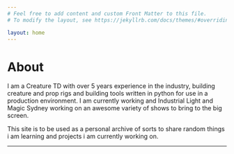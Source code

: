 ```yaml
---
# Feel free to add content and custom Front Matter to this file.
# To modify the layout, see https://jekyllrb.com/docs/themes/#overriding-theme-defaults

layout: home
---
```


# About

I am a Creature TD with over 5 years experience in the industry, building creature and prop rigs and building tools written in python for use in a production environment. I am currently working and Industrial Light and Magic Sydney working on an awesome variety of shows to bring to the big screen.

This site is to be used as a personal archive of sorts to share random things i am learning and projects i am currently working on.

<hr>
